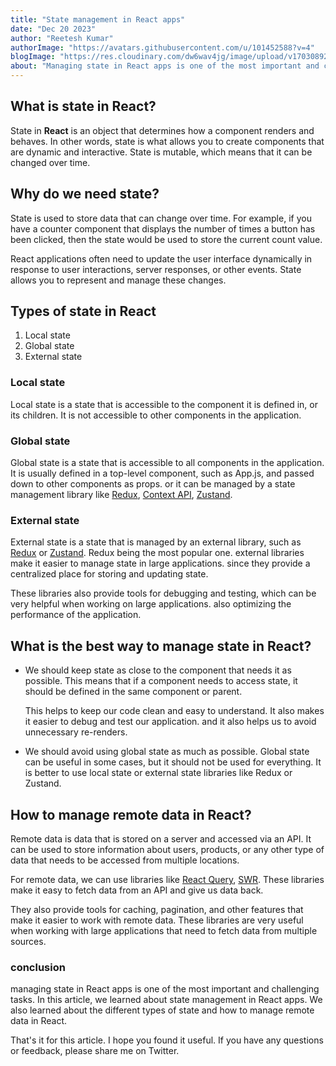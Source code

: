 ```yaml
---
title: "State management in React apps"
date: "Dec 20 2023"
author: "Reetesh Kumar"
authorImage: "https://avatars.githubusercontent.com/u/101452588?v=4"
blogImage: "https://res.cloudinary.com/dw6wav4jg/image/upload/v1703089201/1_hYSKyofnqThnPIsYRfnUUQ_texaef.png"
about: "Managing state in React apps is one of the most important and challenging tasks. In this article, we will learn about state management in React apps."
---
```


## What is state in React?

State in **React** is an object that determines how a component renders and behaves. In other words, state is what allows you to create components that are dynamic and interactive. State is mutable, which means that it can be changed over time.

## Why do we need state?

State is used to store data that can change over time. For example, if you have a counter component that displays the number of times a button has been clicked, then the state would be used to store the current count value.

React applications often need to update the user interface dynamically in response to user interactions, server responses, or other events. State allows you to represent and manage these changes.

## Types of state in React

1. Local state
2. Global state
3. External state

### Local state

Local state is a state that is accessible to the component it is defined in, or its children. It is not accessible to other components in the application.

### Global state

Global state is a state that is accessible to all components in the application. It is usually defined in a top-level component, such as App.js, and passed down to other components as props. or it can be managed by a state management library like [Redux](https://redux.js.org/), [Context API](https://react.dev/learn/passing-data-deeply-with-context), [Zustand](https://zustand-demo.pmnd.rs/).

### External state

External state is a state that is managed by an external library, such as [Redux](https://redux.js.org/) or [Zustand](https://zustand-demo.pmnd.rs/). Redux being the most popular one. external libraries make it easier to manage state in large applications. since they provide a centralized place for storing and updating state.

These libraries also provide tools for debugging and testing, which can be very helpful when working on large applications. also optimizing the performance of the application.

## What is the best way to manage state in React?

- We should keep state as close to the component that needs it as possible. This means that if a component needs to access state, it should be defined in the same component or parent.

  This helps to keep our code clean and easy to understand. It also makes it easier to debug and test our application. and it also helps us to avoid unnecessary re-renders.

- We should avoid using global state as much as possible. Global state can be useful in some cases, but it should not be used for everything. It is better to use local state or external state libraries like Redux or Zustand.

## How to manage remote data in React?

Remote data is data that is stored on a server and accessed via an API. It can be used to store information about users, products, or any other type of data that needs to be accessed from multiple locations.

For remote data, we can use libraries like [React Query](https://tanstack.com/query/v3/), [SWR](https://swr.vercel.app/). These libraries make it easy to fetch data from an API and give us data back.

They also provide tools for caching, pagination, and other features that make it easier to work with remote data. These libraries are very useful when working with large applications that need to fetch data from multiple sources.

### conclusion

managing state in React apps is one of the most important and challenging tasks. In this article, we learned about state management in React apps. We also learned about the different types of state and how to manage remote data in React.

That's it for this article. I hope you found it useful. If you have any questions or feedback, please share me on Twitter.
